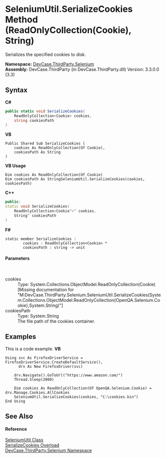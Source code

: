# SeleniumUtil.SerializeCookies Method (ReadOnlyCollection(Cookie), String)
 

Serializes the specified cookies to disk.

**Namespace:**&nbsp;<a href="N_DevCase_ThirdParty_Selenium">DevCase.ThirdParty.Selenium</a><br />**Assembly:**&nbsp;DevCase.ThirdParty (in DevCase.ThirdParty.dll) Version: 3.3.0.0 (3.3)

## Syntax

**C#**<br />
``` C#
public static void SerializeCookies(
	ReadOnlyCollection<Cookie> cookies,
	string cookiesPath
)
```

**VB**<br />
``` VB
Public Shared Sub SerializeCookies ( 
	cookies As ReadOnlyCollection(Of Cookie),
	cookiesPath As String
)
```

**VB Usage**<br />
``` VB Usage
Dim cookies As ReadOnlyCollection(Of Cookie)
Dim cookiesPath As StringSeleniumUtil.SerializeCookies(cookies, cookiesPath)
```

**C++**<br />
``` C++
public:
static void SerializeCookies(
	ReadOnlyCollection<Cookie^>^ cookies, 
	String^ cookiesPath
)
```

**F#**<br />
``` F#
static member SerializeCookies : 
        cookies : ReadOnlyCollection<Cookie> * 
        cookiesPath : string -> unit 

```


#### Parameters
&nbsp;<dl><dt>cookies</dt><dd>Type: System.Collections.ObjectModel.ReadOnlyCollection(Cookie)<br />\[Missing <param name="cookies"/> documentation for "M:DevCase.ThirdParty.Selenium.SeleniumUtil.SerializeCookies(System.Collections.ObjectModel.ReadOnlyCollection{OpenQA.Selenium.Cookie},System.String)"\]</dd><dt>cookiesPath</dt><dd>Type: System.String<br />The file path of the cookies container.</dd></dl>

## Examples
This is a code example. 
**VB**<br />
``` VB
Using svc As FirefoxDriverService = FirefoxDriverService.CreateDefaultService(),
      drv As New FirefoxDriver(svc)

    drv.Navigate().GoToUrl("https://www.amazon.com/")
    Thread.Sleep(2000)

    Dim cookies As ReadOnlyCollection(Of OpenQA.Selenium.Cookie) = drv.Manage.Cookies.AllCookies
    SeleniumUtil.SerializeCookies(cookies, "C:\cookies.bin")
End Using
```


## See Also


#### Reference
<a href="T_DevCase_ThirdParty_Selenium_SeleniumUtil">SeleniumUtil Class</a><br /><a href="Overload_DevCase_ThirdParty_Selenium_SeleniumUtil_SerializeCookies">SerializeCookies Overload</a><br /><a href="N_DevCase_ThirdParty_Selenium">DevCase.ThirdParty.Selenium Namespace</a><br />